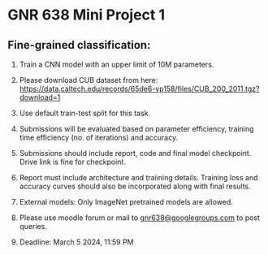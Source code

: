 # GNR 638 Mini Project 1

## Fine-grained classification:

1. Train a CNN model with an upper limit of 10M parameters.

1. Please download CUB dataset from here: https://data.caltech.edu/records/65de6-vp158/files/CUB_200_2011.tgz?download=1

1. Use default train-test split for this task.

1. Submissions will be evaluated based on parameter efficiency, training time efficiency (no. of iterations) and accuracy.

1. Submissions should include report, code and final model checkpoint. Drive link is fine for checkpoint.

1. Report must include architecture and traiining details. Training loss and accuracy curves should also be incorporated along with final results.

1. External models: Only ImageNet pretrained models are allowed.

1. Please use moodle forum or mail to gnr638@googlegroups.com to post queries.

1. Deadline: March 5 2024, 11:59 PM
